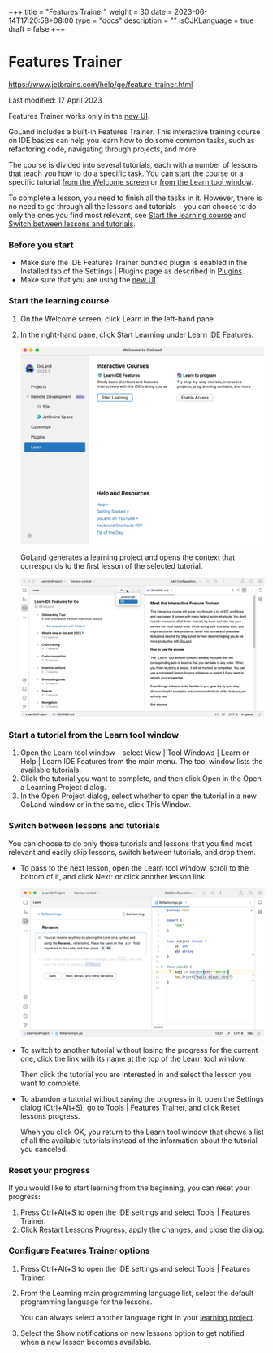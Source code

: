 +++
title = "Features Trainer"
weight = 30
date = 2023-06-14T17:20:58+08:00
type = "docs"
description = ""
isCJKLanguage = true
draft = false
+++
# Features Trainer

https://www.jetbrains.com/help/go/feature-trainer.html

Last modified: 17 April 2023

Features Trainer works only in the [new UI](https://www.jetbrains.com/help/go/new-ui.html).

GoLand includes a built-in Features Trainer. This interactive training course on IDE basics can help you learn how to do some common tasks, such as refactoring code, navigating through projects, and more.

The course is divided into several tutorials, each with a number of lessons that teach you how to do a specific task. You can start the course or a specific tutorial [from the Welcome screen](https://www.jetbrains.com/help/go/feature-trainer.html#start-a-lesson-from-the-welcome-screen) or [from the Learn tool window](https://www.jetbrains.com/help/go/feature-trainer.html#start-a-lesson-from-the-learn-tool-window).

To complete a lesson, you need to finish all the tasks in it. However, there is no need to go through all the lessons and tutorials – you can choose to do only the ones you find most relevant, see [Start the learning course](https://www.jetbrains.com/help/go/feature-trainer.html#start-a-lesson-from-the-welcome-screen) and [Switch between lessons and tutorials](https://www.jetbrains.com/help/go/feature-trainer.html#switching_between_lessons_and_tutorials).

### Before you start﻿

- Make sure the IDE Features Trainer bundled plugin is enabled in the Installed tab of the Settings | Plugins page as described in [Plugins](https://www.jetbrains.com/help/go/managing-plugins.html).
- Make sure that you are using the [new UI](https://www.jetbrains.com/help/go/new-ui.html).

### Start the learning course﻿

1. On the Welcome screen, click Learn in the left-hand pane.

2. In the right-hand pane, click Start Learning under Learn IDE Features.

   ![Start Learning](FeaturesTrainer_img/go_features_trainer_before_you_start_plugin_enabled.png)

   GoLand generates a learning project and opens the context that corresponds to the first lesson of the selected tutorial.

   ![A learning project](FeaturesTrainer_img/go_open_lesson_from_learn_tool_window_skip_lesson.png)

### Start a tutorial from the Learn tool window﻿

1. Open the Learn tool window - select View | Tool Windows | Learn or Help | Learn IDE Features from the main menu. The tool window lists the available tutorials.
2. Click the tutorial you want to complete, and then click Open in the Open a Learning Project dialog.
3. In the Open Project dialog, select whether to open the tutorial in a new GoLand window or in the same, click This Window.

### Switch between lessons and tutorials﻿

You can choose to do only those tutorials and lessons that you find most relevant and easily skip lessons, switch between tutorials, and drop them.

- To pass to the next lesson, open the Learn tool window, scroll to the bottom of it, and click Next: <The name of the next lesson> or click another lesson link.

  ![Skip lesson](FeaturesTrainer_img/go_navigate_between_lessons.png)

- To switch to another tutorial without losing the progress for the current one, click the link with its name at the top of the Learn tool window.

  Then click the tutorial you are interested in and select the lesson you want to complete.

- To abandon a tutorial without saving the progress in it, open the Settings dialog (Ctrl+Alt+S), go to Tools | Features Trainer, and click Reset lessons progress.

  When you click OK, you return to the Learn tool window that shows a list of all the available tutorials instead of the information about the tutorial you canceled.

### Reset your progress﻿

If you would like to start learning from the beginning, you can reset your progress:

1. Press Ctrl+Alt+S to open the IDE settings and select Tools | Features Trainer.
2. Click Restart Lessons Progress, apply the changes, and close the dialog.

### Configure Features Trainer options﻿

1. Press Ctrl+Alt+S to open the IDE settings and select Tools | Features Trainer.

2. From the Learning main programming language list, select the default programming language for the lessons.

   You can always select another language right in your [learning project](https://www.jetbrains.com/help/go/feature-trainer.html#learning-project-created).

3. Select the Show notifications on new lessons option to get notified when a new lesson becomes available.